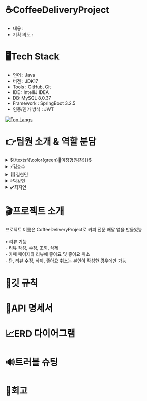 # ☕CoffeeDeliveryProject
- 내용 :
- 기획 의도 :
  
# 🖥️Tech Stack
- 언어 : Java
- 버전 : JDK17
- Tools : GitHub, Git
- IDE : IntelliJ IDEA
- DB: MySQL 8.0.37
- Framework : SpringBoot 3.2.5
- 인증/인가 방식 : JWT

[![Top Langs](https://github-readme-stats.vercel.app/api/top-langs/?username=dlalwn&layout=compact)](https://github.com/dlalwn/github-readme-stats)
  
# 👉팀원 소개 & 역할 분담
<details>
<summary>
  ${\textsf{\color{green}🤡이창형(팀장)}}$
</summary>
   토글 안 내용
</details>
<details>
<summary>
  ⚡김승수
</summary>
   토글 안 내용
</details>
<details>
<summary>
  👍🏻김현민
</summary>
   토글 안 내용
</details>
<details>
<summary>
  💦박강현
</summary>
   토글 안 내용
</details>
<details>
<summary>
  ✔️최지연
</summary>
   토글 안 내용
</details>

# 🎬프로젝트 소개
프로젝트 이름은 CoffeeDeliveryProject로 커피 전문 배달 앱을 만들었능<br><br>
  • 리뷰 기능<br>
    - 리뷰 작성, 수정, 조회, 삭제<br>
    - 카페 페이지와 리뷰에 좋아요 및 좋아요 취소<br>
    - 단, 리뷰 수정, 삭제, 좋아요 취소는 본인이 작성한 경우에만 가능<br>
</details>




# 📢깃 규칙
# 📑API 명세서
# 📈ERD 다이어그램
# 🔊트러블 슈팅
# 📓회고
